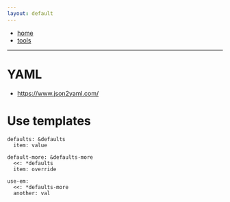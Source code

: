 ```yaml
---
layout: default
---
```

- [home](/index.md)
- [tools](/tools.md)

---
# YAML
- <https://www.json2yaml.com/>

# Use templates
```
defaults: &defaults
  item: value

default-more: &defaults-more
  <<: *defaults
  item: override

use-em:
  <<: *defaults-more
  another: val
```


